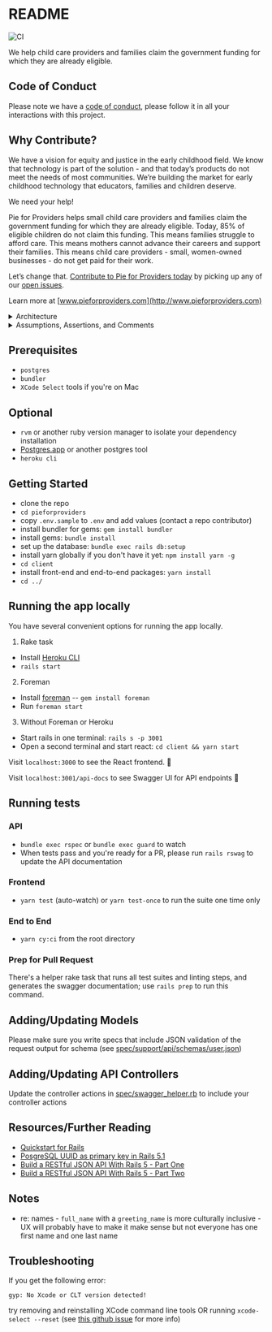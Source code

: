 # README

![CI](https://github.com/pieforproviders/pieforproviders/workflows/CI/badge.svg?branch=develop)

We help child care providers and families claim the government funding for which they are already eligible.

## Code of Conduct

Please note we have a [code of conduct](CODE_OF_CONDUCT.md), please follow it in all your interactions with this project.

## Why Contribute?

We have a vision for equity and justice in the early childhood field. We know that technology is part of the solution - and that today’s products do not meet the needs of most communities. We’re building the market for early childhood technology that educators, families and children deserve.

We need your help!

Pie for Providers helps small child care providers and families claim the government funding for which they are already eligible. Today, 85% of eligible children do not claim this funding. This means families struggle to afford care. This means mothers cannot advance their careers and support their families. This means child care providers - small, women-owned businesses - do not get paid for their work.

Let’s change that. [Contribute to Pie for Providers today](CONTRIBUTING.md) by picking up any of our [open issues](https://bit.ly/PieIssues).

Learn more at [www.pieforproviders.com](http://www.pieforproviders.com)

<details>
  <summary>Architecture</summary>

- [ERD/Database Planning Diagram](docs/dbdiagram.pdf)

- Backend: Rails
  - **SUPER IMPORTANT** This is configured to use UUIDs for primary keys in the generators: rails/config/initializers/generators.rb
  - Rubocop
  - Data Migrations: https://github.com/ilyakatz/data-migrate
  - RSpec
    - SimpleCov
    - Shoulda Matchers
    - DatabaseCleaner
    - FactoryBot
    - Faker
    - RSwag
  - v1 API Routes returning JSON
  - Postgres DB
  - API Documentation with swagger
- Frontend: React
  - ESLint/Prettier
  - Jest/React Testing Library
  - Husky for pre-commit hooks
  </details>

<details>
  <summary>Assumptions, Assertions, and Comments</summary>
  
  * I decided to go with a monorepo because of previous experience managing multi-repo projects.  If you need to make changes to multiple layers of the application, creating and managing multiple branches on multiple repos is more disruptive than handling merge conflicts, in my experience.  With a monorepo, everything you need to code review a PR is in the same place, and it makes it easier to track changes that impacted multiple layers of the application.
</details>

## Prerequisites

- `postgres`
- `bundler`
- `XCode Select` tools if you're on Mac

## Optional

- `rvm` or another ruby version manager to isolate your dependency installation
- [Postgres.app](https://postgresapp.com/) or another postgres tool
- `heroku cli`

## Getting Started

- clone the repo
- `cd pieforproviders`
- copy `.env.sample` to `.env` and add values (contact a repo contributor)
- install bundler for gems: `gem install bundler`
- install gems: `bundle install`
- set up the database: `bundle exec rails db:setup`
- install yarn globally if you don't have it yet: `npm install yarn -g`
- `cd client`
- install front-end and end-to-end packages: `yarn install`
- `cd ../`

## Running the app locally

You have several convenient options for running the app locally.

1. Rake task

- Install [Heroku CLI](https://devcenter.heroku.com/articles/heroku-cli)
- `rails start`

2. Foreman

- Install [foreman](https://github.com/ddollar/foreman) -- `gem install foreman`
- Run `foreman start`

3. Without Foreman or Heroku

- Start rails in one terminal: `rails s -p 3001`
- Open a second terminal and start react: `cd client && yarn start`

Visit `localhost:3000` to see the React frontend. 🥳

Visit `localhost:3001/api-docs` to see Swagger UI for API endpoints 📑

## Running tests

### API

- `bundle exec rspec` or `bundle exec guard` to watch
- When tests pass and you're ready for a PR, please run `rails rswag` to update the API documentation

### Frontend

- `yarn test` (auto-watch) or `yarn test-once` to run the suite one time only

### End to End

- `yarn cy:ci` from the root directory

### Prep for Pull Request

There's a helper rake task that runs all test suites and linting steps, and generates the swagger documentation; use `rails prep` to run this command.

## Adding/Updating Models

Please make sure you write specs that include JSON validation of the request output for schema (see [spec/support/api/schemas/user.json](spec/support/api/schemas/user.json))

## Adding/Updating API Controllers

Update the controller actions in [spec/swagger_helper.rb](spec/swagger_helper.rb) to include your controller actions

## Resources/Further Reading

- [Quickstart for Rails](https://docs.docker.com/compose/rails/)
- [PosgreSQL UUID as primary key in Rails 5.1](https://clearcove.ca/2017/08/postgres-uuid-as-primary-key-in-rails-5-1)
- [Build a RESTful JSON API With Rails 5 - Part One](https://scotch.io/tutorials/build-a-restful-json-api-with-rails-5-part-one)
- [Build a RESTful JSON API With Rails 5 - Part Two](https://scotch.io/tutorials/build-a-restful-json-api-with-rails-5-part-two)

## Notes

- re: names - `full_name` with a `greeting_name` is more culturally inclusive - UX will probably have to make it make sense but not everyone has one first name and one last name

## Troubleshooting

If you get the following error:

```
gyp: No Xcode or CLT version detected!
```

try removing and reinstalling XCode command line tools OR running `xcode-select --reset` (see [this github issue](https://github.com/schnerd/d3-scale-cluster/issues/7) for more info)
